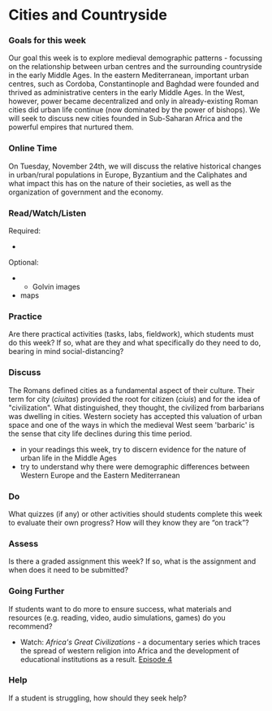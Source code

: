 # Cities and Countryside

### Goals for this week

Our goal this week is to explore medieval demographic patterns - focussing on the relationship between urban centres and the surrounding countryside in the early Middle Ages. In the eastern Mediterranean, important urban centres, such as Cordoba, Constantinople and Baghdad were founded and thrived as administrative centers in the early Middle Ages. In the West, however, power became decentralized and only in already-existing Roman cities did urban life continue \(now dominated by the power of bishops\). We will seek to discuss new cities founded in Sub-Saharan Africa and the powerful empires that nurtured them. 

### **Online Time**

On Tuesday, November 24th, we will discuss the relative historical changes in urban/rural populations in Europe, Byzantium and the Caliphates and what impact this has on the nature of their societies, as well as the organization of government and the economy. 

### Read/Watch/Listen

Required:

* 


Optional:

*  * Golvin images
  * maps

### Practice

Are there practical activities \(tasks, labs, fieldwork\), which students must do this week? If so, what are they and what specifically do they need to do, bearing in mind social-distancing?

### **Discuss**

The Romans defined cities as a fundamental aspect of their culture. Their term for city \(_ciuitas_\) provided the root for citizen \(_ciuis_\) and for the idea of "civilization". What distinguished, they thought, the civilized from barbarians was dwelling in cities. Western society has accepted this valuation of urban space and one of the ways in which the medieval West seem 'barbaric' is the sense that city life declines during this time period. 

* in your readings this week, try to discern evidence for the nature of urban life in the Middle Ages
* try to understand why there were demographic differences between Western Europe and the Eastern Mediterranean

### **Do**

What quizzes \(if any\) or other activities should students complete this week to evaluate their own progress? How will they know they are “on track”?

### **Assess** 

Is there a graded assignment this week? If so, what is the assignment and when does it need to be submitted?

### Going Further

If students want to do more to ensure success, what materials and resources \(e.g. reading, video, audio simulations, games\) do you recommend?

* Watch: _Africa's Great Civilizations_ - a documentary series which traces the spread of western religion into Africa and the development of educational institutions as a result. [Episode 4](http://proxy.library.carleton.ca/login?url=https://fod.infobase.com/PortalPlaylists.aspx?wID=104730&xtid=144353)

### **Help**

 If a student is struggling, how should they seek help?

